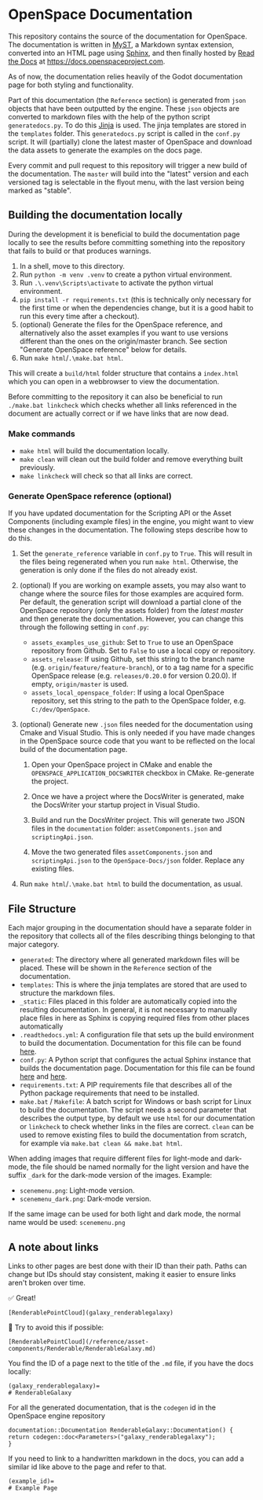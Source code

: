 # OpenSpace Documentation

This repository contains the source of the documentation for OpenSpace. The documentation is written in [MyST](https://myst-parser.readthedocs.io/en/latest/index.html), a Markdown syntax extension, converted into an HTML page using [Sphinx](https://www.sphinx-doc.org/en/master/), and then finally hosted by [Read the Docs](https://about.readthedocs.com/?ref=readthedocs.com) at https://docs.openspaceproject.com.

As of now, the documentation relies heavily of the Godot documentation page for both styling and functionality.

Part of this documentation (the `Reference` section) is generated from `json` objects that have been outputted by the engine. These `json` objects are converted to markdown files with the help of the python script `generatedocs.py`. To do this [Jinja](https://jinja.palletsprojects.com/en/3.1.x/) is used. The jinja templates are stored in the `templates` folder. This `generatedocs.py` script is called in the `conf.py` script. It will (partially) clone the latest master of OpenSpace and download the data assets to generate the examples on the docs page.

Every commit and pull request to this repository will trigger a new build of the documentation. The `master` will build into the "latest" version and each versioned tag is selectable in the flyout menu, with the last version being marked as "stable".

## Building the documentation locally

During the development it is beneficial to build the documentation page locally to see the results before committing something into the repository that fails to build or that produces warnings.

1. In a shell, move to this directory.
2. Run `python -m venv .venv` to create a python virtual environment.
3. Run `.\.venv\Scripts\activate` to activate the python virtual environment.
4. `pip install -r requirements.txt` (this is technically only necessary for the first time or when the dependencies change, but it is a good habit to run this every time after a checkout).
5. (optional) Generate the files for the OpenSpace reference, and alternatively also the asset examples if you want to use versions different than the ones on the origin/master branch. See section "Generate OpenSpace reference" below for details.
6. Run `make html`/`.\make.bat html`.

This will create a `build/html` folder structure that contains a `index.html` which you can open in a webbrowser to view the documentation.

Before committing to the repository it can also be beneficial to run `./make.bat linkcheck` which checks whether all links referenced in the document are actually correct or if we have links that are now dead.

### Make commands

- `make html` will build the documentation locally.
- `make clean` will clean out the build folder and remove everything built previously.
- `make linkcheck` will check so that all links are correct.

### Generate OpenSpace reference (optional)

If you have updated documentation for the Scripting API or the Asset Components (including example files) in the engine, you might want to view these changes in the documentation. The following steps describe how to do this.

1. Set the `generate_reference` variable in `conf.py` to `True`. This will result in the files being regenerated when you run `make html`. Otherwise, the generation is only done if the files do not already exist.

2. (optional) If you are working on example assets, you may also want to change where the source files for those examples are acquired form. Per default, the generation script will download a partial clone of the OpenSpace repository (only the assets folder) from the _latest master_ and then generate the documentation. However, you can change this through the following setting in `conf.py`:

   - `assets_examples_use_github`: Set to `True` to use an OpenSpace repository from Github. Set to `False` to use a local copy or repository.
   - `assets_release`: If using Github, set this string to the branch name (e.g. `origin/feature/feature-branch`), or to a tag name for a specific OpenSpace release (e.g. `releases/0.20.0` for version 0.20.0). If empty, `origin/master` is used.
   - `assets_local_openspace_folder`: If using a local OpenSpace repository, set this string to the path to the OpenSpace folder, e.g. `C:/dev/OpenSpace`.

3. (optional) Generate new `.json` files needed for the documentation using Cmake and Visual Studio. This is only needed if you have made changes in the OpenSpace source code that you want to be reflected on the local build of the documentation page.

   1. Open your OpenSpace project in CMake and enable the `OPENSPACE_APPLICATION_DOCSWRITER` checkbox in CMake. Re-generate the project.

   2. Once we have a project where the DocsWriter is generated, make the DocsWriter your startup project in Visual Studio.

   3. Build and run the DocsWriter project. This will generate two JSON files in the `documentation` folder: `assetComponents.json` and `scriptingApi.json`.

   4. Move the two generated files `assetComponents.json` and `scriptingApi.json` to the `OpenSpace-Docs/json` folder. Replace any existing files.

4. Run `make html`/`.\make.bat html` to build the documentation, as usual.

## File Structure

Each major grouping in the documentation should have a separate folder in the repository that collects all of the files describing things belonging to that major category.

- `generated`: The directory where all generated markdown files will be placed. These will be shown in the `Reference` section of the documentation.
- `templates`: This is where the jinja templates are stored that are used to structure the markdown files.
- `_static`: Files placed in this folder are automatically copied into the resulting documentation. In general, it is not necessary to manually place files in here as Sphinx is copying required files from other places automatically
- `.readthedocs.yml`: A configuration file that sets up the build environment to build the documentation. Documentation for this file can be found [here](https://docs.readthedocs.io/en/stable/config-file/v2.html).
- `conf.py`: A Python script that configures the actual Sphinx instance that builds the documentation page. Documentation for this file can be found [here](https://www.sphinx-doc.org/en/master/usage/configuration.html) and [here](https://sphinx-rtd-theme.readthedocs.io/en/stable/configuring.html).
- `requirements.txt`: A PIP requirements file that describes all of the Python package requirements that need to be installed.
- `make.bat` / `Makefile`: A batch script for Windows or bash script for Linux to build the documentation. The script needs a second parameter that describes the output type, by default we use `html` for our documentation or `linkcheck` to check whether links in the files are correct. `clean` can be used to remove existing files to build the documentation from scratch, for example via `make.bat clean && make.bat html`.

When adding images that require different files for light-mode and dark-mode, the file should be named normally for the light version and have the suffix `_dark` for the dark-mode version of the images. Example:

- `scenemenu.png`: Light-mode version.
- `scenemenu_dark.png`: Dark-mode version.

If the same image can be used for both light and dark mode, the normal name would be used: `scenemenu.png`

## A note about links

Links to other pages are best done with their ID than their path. Paths can change but IDs should stay consistent, making it easier to ensure links aren't broken over time.

✅ Great!
```md:
[RenderablePointCloud](galaxy_renderablegalaxy)
```

🙅 Try to avoid this if possible:
```md:
[RenderablePointCloud](/reference/asset-components/Renderable/RenderableGalaxy.md)
```

You find the ID of a page next to the title of the `.md` file, if you have the docs locally:
```md:
(galaxy_renderablegalaxy)=
# RenderableGalaxy
```

For all the generated documentation, that is the `codegen` id in the OpenSpace engine repository
```cpp:
documentation::Documentation RenderableGalaxy::Documentation() {
return codegen::doc<Parameters>("galaxy_renderablegalaxy");
}
```

If you need to link to a handwritten markdown in the docs, you can add a similar id like above to the page and refer to that.
```md:
(example_id)=
# Example Page
```
